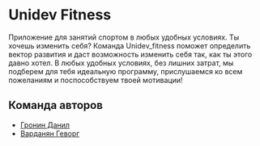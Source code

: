 # Unidev Fitness

Приложение для занятий спортом в любых удобных условиях. 
Ты хочешь изменить себя? Команда Unidev_fitness поможет определить вектор развития и даст возможность изменить себя так, как ты этого давно хотел. 
В любых удобных условиях, без лишних затрат, мы подберем для тебя идеальную программу, прислушаемся ко всем пожеланиям и поспособствуем твоей мотивации!

## Команда авторов

- [Гронин Данил](https://github.com/DanilCalib)
- [Варданян Геворг](https://github.com/el-hopaness-romtic)
